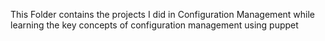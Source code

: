 This Folder contains the projects I did in Configuration Management while learning the key concepts of configuration management using puppet
